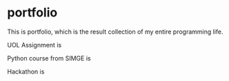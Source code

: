 # portfolio
This is portfolio, which is the result collection of my entire programming life.

UOL Assignment is

Python course from SIMGE is

Hackathon is
